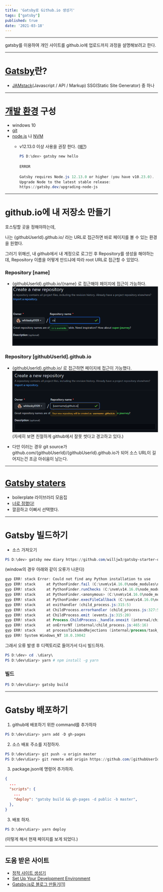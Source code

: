 ```yaml
---
title: 'Gatsby로 Github.io 생성기'
tags: ["gatsby"]
published: true
date: '2021-03-18'
---
```


---
gatsby를 이용하여 개인 사이트를 github.io에 업로드까지 과정을 설명해보려고 한다.

---
# [Gatsby](https://blog.outsider.ne.kr/1426)란?

* [JAMstack](https://pks2974.medium.com/jam-stack-%EA%B0%9C%EB%85%90-%EC%A0%95%EB%A6%AC%ED%95%98%EA%B8%B0-17dd5c34edf7)(Javascript / API / Markup) SSG(Static Site Generator) 중 하나

---
# [개발 환경](https://www.gatsbyjs.com/docs/tutorial/part-zero/) 구성
- windows 10
- [git](https://git-scm.com/download)
- [node.js](https://nodejs.org/ko/) 나 [NVM](https://github.com/coreybutler/nvm-windows/releases/)
  - v12.13.0 이상 사용을 권장 한다. ([왜?](https://www.gatsbyjs.com/docs/upgrading-node-js/))

    ```powershell
    PS D:\dev> gatsby new hello

    ERROR

    Gatsby requires Node.js 12.13.0 or higher (you have v10.23.0).
    Upgrade Node to the latest stable release:
    https://gatsby.dev/upgrading-node-js
    ```

---
# github.io에 내 저장소 만들기
호스팅할 곳을 정해야하는데,

나는 {githubUserId}.github.io/ 라는 URL로 접근하면 바로 페이지를 볼 수 있는 환경을 원했다.

그러기 위해선,
내 github에서 내 계정으로 로그인 후 Repository를 생성을 해야하는데,
Repository 이름을 어떻게 만드냐에 따라 root URL로 접근할 수 있었다.

### Repository [name]

- {githubUserId}.github.io/{name} 로 접근해야 페이지에 접근이 가능하다.
![](/images/snapshot/newRepositoryGuide2.png)

### Repository [githubUserId].github.io

- {githubUserId}.github.io/ 로 접근하면 페이지에 접근이 가능했다.
![](/images/snapshot/newRepositoryGuide1.png)
(자세히 보면 친절하게 github에서 잘못 썻다고 경고하고 있다.)

- 다만 이러는 경우 git source가 github.com/{githubUserId}/{githubUserId}.github.io가 되어 소스 URL이 길어지는건 조금 아쉬움이 남는다.

---
# [Gatsby staters](https://www.gatsbyjs.com/starters/)
- boilerplate 라이브러리 모음집
- [너로 정했다!](https://www.gatsbyjs.com/starters/willjw3/gatsby-starter-developer-diary/)
- 깔끔하고 이뻐서 선택했다.

---
# Gatsby 빌드하기
- 소스 가져오기
```powershell
PS D:\dev> gatsby new diary https://github.com/willjw3/gatsby-starter-developer-diary 
```
(window의 경우 아래와 같이 오류가 나온다)
```powershell
gyp ERR! stack Error: Could not find any Python installation to use
gyp ERR! stack     at PythonFinder.fail (C:\nvm\v14.16.0\node_modules\npm\node_modules\node-gyp\lib\find-python.js:307:47)
gyp ERR! stack     at PythonFinder.runChecks (C:\nvm\v14.16.0\node_modules\npm\node_modules\node-gyp\lib\find-python.js:136:21)
gyp ERR! stack     at PythonFinder.<anonymous> (C:\nvm\v14.16.0\node_modules\npm\node_modules\node-gyp\lib\find-python.js:225:16)
gyp ERR! stack     at PythonFinder.execFileCallback (C:\nvm\v14.16.0\node_modules\npm\node_modules\node-gyp\lib\find-python.js:271:16)
gyp ERR! stack     at exithandler (child_process.js:315:5)
gyp ERR! stack     at ChildProcess.errorhandler (child_process.js:327:5)
gyp ERR! stack     at ChildProcess.emit (events.js:315:20)
gyp ERR! stack     at Process.ChildProcess._handle.onexit (internal/child_process.js:275:12)
gyp ERR! stack     at onErrorNT (internal/child_process.js:465:16)
gyp ERR! stack     at processTicksAndRejections (internal/process/task_queues.js:80:21)
gyp ERR! System Windows_NT 10.0.19042
```
그래서 오류 발생 후 디렉토리로 들어가서 다시 빌드하자.
```powershell
PS D:\dev> cd .\diary\
PS D:\dev\diary> yarn # npm install -g yarn
```

### 빌드
```powershell
PS D:\dev\diary> gatsby build
```

---
# Gatsby 배포하기
1. github에 배포하기 위한 command를 추가하자
```powershell
PS D:\dev\diary> yarn add -D gh-pages
```

2. 소스 배포 주소를 지정하자.
```powershell
PS D:\dev\diary> git push -u origin master
PS D:\dev\diary> git remote add origin https://github.com/[githubUserId]/[githubUserId].github.io.git
```

3. package.json에 명령어 추가하자.
```json
{
  ...
  "scripts": {
    ...
    "deploy": "gatsby build && gh-pages -d public -b master",
  },
}
```

3. 배포 하자.
```powershell
PS D:\dev\diary> yarn deploy
```
(이렇게 해서 현재 페이지를 보게 되었다.)

---
## 도움 받은 사이트
- [정적 사이트 생성기](https://blog.outsider.ne.kr/1426)
- [Set Up Your Development Environment](https://www.gatsbyjs.com/docs/tutorial/part-zero/)
- [Gatsby.js로 블로그 만들기[1]](https://siisee111.medium.com/gatsby-js%EB%A1%9C-%EC%9B%B9%ED%8E%98%EC%9D%B4%EC%A7%80-%EB%A7%8C%EB%93%A4%EA%B8%B0-1-11d5cf3336c6)